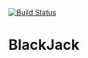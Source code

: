 [![Build Status](https://travis-ci.com/piogie/BlackJack.svg?token=S4P1tD65vSNKUAXVyPJ1&branch=master)](https://travis-ci.com/piogie/BlackJack)
# BlackJack
